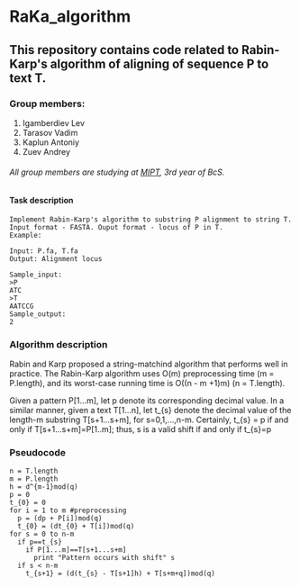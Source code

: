 # RaKa_algorithm
## This repository contains code related to Rabin-Karp's algorithm of aligning of sequence P to text T.
### Group members:
1. Igamberdiev Lev
2. Tarasov Vadim
3. Kaplun Antoniy
4. Zuev Andrey
###### All group members are studying at [MIPT](https://mipt.ru/), 3rd year of BcS.
#### Task description
```
Implement Rabin-Karp's algorithm to substring P alignment to string T. Input format - FASTA. Ouput format - locus of P in T.
Example:

Input: P.fa, T.fa
Output: Alignment locus

Sample_input:
>P
ATC
>T
AATCCG
Sample_output:
2
```
### Algorithm description
Rabin and Karp proposed a string-matchind algorithm that performs well in practice. The Rabin-Karp algorithm uses O(m) preprocessing time (m = P.length), and its worst-case running time is O((n - m +1)m) (n = T.length). 

Given a pattern P[1...m], let p denote its corresponding decimal value. In a similar manner, given a text T[1...n], let t_{s} denote the decimal value of the length-m substring T[s+1...s+m], for s=0,1,...,n-m. Certainly, t_{s} = p if and only if T[s+1...s+m]=P[1..m]; thus, s is a valid shift if and only if  t_{s}=p

### Pseudocode
```
n = T.length
m = P.length
h = d^{m-1}mod(q)
p = 0
t_{0} = 0
for i = 1 to m #preprocessing
  p = (dp + P[i])mod(q)
  t_{0} = (dt_{0} + T[i])mod(q)
for s = 0 to n-m
  if p==t_{s}
    if P[1...m]==T[s+1...s+m]
      print "Pattern occurs with shift" s
  if s < n-m
    t_{s+1} = (d(t_{s} - T[s+1]h) + T[s+m+q])mod(q)
```
